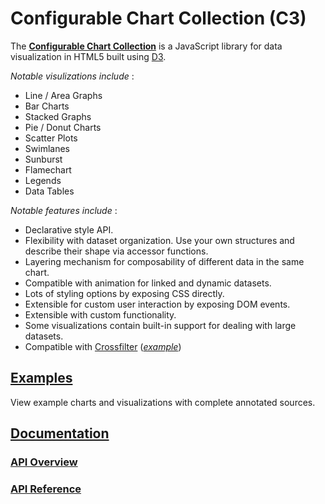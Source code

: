 # Configurable Chart Collection (C3)

The [**Configurable Chart Collection**](http://drarmstr.github.io/c3/) is a JavaScript library for data visualization in HTML5 built using [D3](http://d3js.org).

_Notable visulizations include_ :

* Line / Area Graphs
* Bar Charts
* Stacked Graphs
* Pie / Donut Charts
* Scatter Plots
* Swimlanes
* Sunburst
* Flamechart
* Legends
* Data Tables

_Notable features include_ :

* Declarative style API.
* Flexibility with dataset organization.  Use your own structures and describe their shape via accessor functions.
* Layering mechanism for composability of different data in the same chart.
* Compatible with animation for linked and dynamic datasets.
* Lots of styling options by exposing CSS directly.
* Extensible for custom user interaction by exposing DOM events.
* Extensible with custom functionality.
* Some visualizations contain built-in support for dealing with large datasets.
* Compatible with [Crossfilter](http://crossfilter.github.io/crossfilter/) ([_example_](http://drarmstr.github.io/c3/examples/#worldbank))

## [Examples](http://drarmstr.github.io/c3/examples/)
View example charts and visualizations with complete annotated sources.

## [Documentation](http://drarmstr.github.io/c3/)

### [API Overview](http://drarmstr.github.io/c3/api.html)

### [API Reference](http://drarmstr.github.io/c3/doc/)
